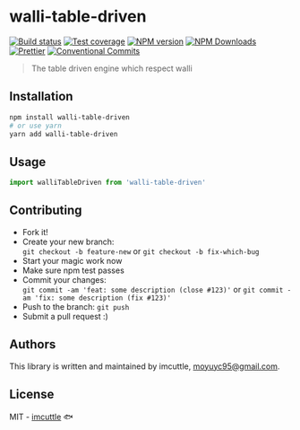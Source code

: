 # walli-table-driven

[![Build status](https://img.shields.io/travis/imcuttle/walli-table-driven/master.svg?style=flat-square)](https://travis-ci.com/imcuttle/walli-table-driven)
[![Test coverage](https://img.shields.io/codecov/c/github/imcuttle/walli-table-driven.svg?style=flat-square)](https://codecov.io/github/imcuttle/walli-table-driven?branch=master)
[![NPM version](https://img.shields.io/npm/v/walli-table-driven.svg?style=flat-square)](https://www.npmjs.com/package/walli-table-driven)
[![NPM Downloads](https://img.shields.io/npm/dm/walli-table-driven.svg?style=flat-square&maxAge=43200)](https://www.npmjs.com/package/walli-table-driven)
[![Prettier](https://img.shields.io/badge/code_style-prettier-ff69b4.svg?style=flat-square)](https://prettier.io/)
[![Conventional Commits](https://img.shields.io/badge/Conventional%20Commits-1.0.0-yellow.svg?style=flat-square)](https://conventionalcommits.org)

> The table driven engine which respect walli

## Installation

```bash
npm install walli-table-driven
# or use yarn
yarn add walli-table-driven
```

## Usage

```javascript
import walliTableDriven from 'walli-table-driven'
```

## Contributing

- Fork it!
- Create your new branch:  
  `git checkout -b feature-new` or `git checkout -b fix-which-bug`
- Start your magic work now
- Make sure npm test passes
- Commit your changes:  
  `git commit -am 'feat: some description (close #123)'` or `git commit -am 'fix: some description (fix #123)'`
- Push to the branch: `git push`
- Submit a pull request :)

## Authors

This library is written and maintained by imcuttle, <a href="mailto:moyuyc95@gmail.com">moyuyc95@gmail.com</a>.

## License

MIT - [imcuttle](https://github.com/imcuttle) 🐟
